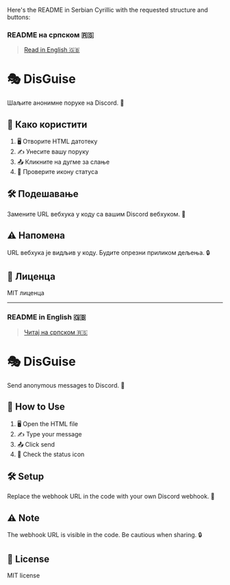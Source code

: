 Here's the README in Serbian Cyrillic with the requested structure and buttons:

### README на српском 🇷🇸
> [Read in English 🇬🇧](#readme-in-english-)

# 🎭 DisGuise
Шаљите анонимне поруке на Discord. 📨

## 🚀 Како користити
1. 🖥️ Отворите HTML датотеку
2. ✍️ Унесите вашу поруку
3. 📤 Кликните на дугме за слање
4. 👀 Проверите икону статуса

## 🛠️ Подешавање
Замените URL вебхука у коду са вашим Discord вебхуком. 🔗

## ⚠️ Напомена
URL вебхука је видљив у коду. Будите опрезни приликом дељења. 🔒

## 📜 Лиценца
MIT лиценца

---

### README in English 🇬🇧
> [Читај на српском 🇷🇸](#readme-на-српском-)

# 🎭 DisGuise
Send anonymous messages to Discord. 📨

## 🚀 How to Use
1. 🖥️ Open the HTML file
2. ✍️ Type your message
3. 📤 Click send
4. 👀 Check the status icon

## 🛠️ Setup
Replace the webhook URL in the code with your own Discord webhook. 🔗

## ⚠️ Note
The webhook URL is visible in the code. Be cautious when sharing. 🔒

## 📜 License
MIT license
